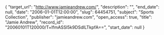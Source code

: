 {
  "target_url": "http://www.jamieandrew.com/", 
  "description": "", 
  "end_date": null, 
  "date": "2006-01-01T12:00:00", 
  "slug": 64454751, 
  "subject": "Sports Collection", 
  "publisher": "jamieandrew.com", 
  "open_access": true, 
  "title": "Jamie Andrew", 
  "record_id": "20060101T120000/T+lfmASSl5k9DSdlLTkpfA==", 
  "start_date": null
}

